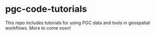 # pgc-code-tutorials

This repo includes tutorials for using PGC data and tools in geospatial workflows. More to come soon!
